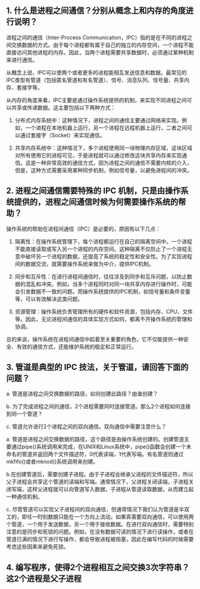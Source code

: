## 1. 什么是进程之间通信？分别从概念上和内存的角度进行说明？

进程之间的通信（Inter-Process Communication，IPC）指的是在不同的进程之间交换数据的方式。由于每个进程都有属于自己的独立的内存空间，一个进程不能直接访问其他进程的内存。因此，当两个进程需要共享数据时，必须通过某种机制来进行通信。

从概念上说，IPC可以使两个或者更多的进程能相互发送信息和数据。最常见的IPC类型有管道（包括匿名管道和有名管道）、信号、消息队列、信号量、共享内存、套接字等。

从内存的角度来看，IPC主要是通过操作系统提供的机制，来实现不同进程之间可以共享或传递数据。这主要包括以下两种方式：

1. 分布式内存系统中：这种情况下，进程之间的通信主要通过网络来实现。例如，一个进程在本地机器上运行，另一个进程在远程机器上运行，二者之间可以通过套接字（Socket）来实现通信。

2. 共享内存系统中：这种情况下，多个进程使用同一块物理内存区域，这块区域对所有使用它的进程可见，于是进程就可以通过修改这块共享内存来实现通信。这是一种非常高效的通信方式，因为进程之间的通信不需要内核的介入，但是，这种方式需要采用某种同步机制，例如信号量，以避免进程间的冲突。

## 2. 进程之间通信需要特殊的 IPC 机制，只是由操作系统提供的，进程之间通信时候为何需要操作系统的帮助？

操作系统的帮助在进程间通信（IPC）是必要的，原因有以下几点：

1. 隔离性：在操作系统管理下，每个进程都运行在自己的隔离空间中。一个进程不能直接读取或写入另一个进程的内存空间。这种隔离不仅防止了一个进程无意中破坏另一个进程的数据，还提高了系统的稳定性和安全性。为了实现进程间的数据交流，就需要操作系统来做为中介，提供IPC机制。

2. 同步和互斥性：在进行进程间通信时，往往涉及到同步和互斥问题，以防止数据的混乱和冲突。例如，当多个进程同时对同一块共享内存进行操作时，可能会引发数据不一致的问题。而操作系统提供的IPC机制，如信号量和条件变量等，可以有效解决这类问题。

3. 资源管理：操作系统负责管理所有的硬件和软件资源，包括内存、CPU、文件等。因此，无论进程间通信的具体实现方式如何，都离不开操作系统的管理和协调。

总的来说，操作系统在进程间通信中起着至关重要的角色，它不仅能提供一种安全、有效的通信方式，还能维护系统的稳定和正常运行。


## 3. 管道是典型的 IPC 技法，关于管道，请回答下面的问题？

a. 管道是进程之间交换数据的路径，如何创建此路径？由谁创建？

b. 为了完成进程之间的通信，2个进程需要同时连接管道。那么2个进程如何连接到同一个管道？

c. 管道允许进行2个进程之间的双向通信。双向通信中需要注意什么？

a. 管道是进程之间交换数据的路径，这个路径是由操作系统创建的。创建管道主要通过pipe()系统调用来完成，在UNIX和Linux系统中，pipe()函数会创建一个未命名的管道并返回两个文件描述符，0代表读端，1代表写端。有名管道则通过mkfifo()或者mknod()系统调用来创建。

b.在创建管道后，需要创建子进程。由于子进程会继承父进程的文件描述符，所以父子进程会共享这个管道的读端和写端。通常情况下，父进程关闭读端，子进程关闭写端，这样父进程就可以向管道写入数据，子进程从管道读取数据，从而建立起一种通信机制。

c. 尽管管道可以实现父子进程间的双向通信，但通常情况下我们认为管道是半双工的，即任一时刻数据只能在一个方向上流动。如果真需要双向通信，可以使用两个管道，一个用于发送数据，另一个用于接收数据。在进行双向通信时，需要特别注意的是同步和死锁的问题。例如，在没有数据可读的情况下进行读操作，或者在管道已满的情况下进行写操作，都会导致进程被阻塞，因此在编写代码的时候需要考虑这些因素来避免死锁。

## 4. 编写程序，使得2个进程相互之间交换3次字符串？这2个进程是父子进程
